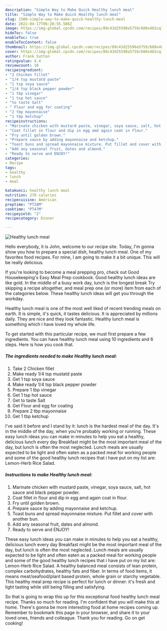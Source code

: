 ```yaml
---
description: "Simple Way to Make Quick Healthy lunch meal"
title: "Simple Way to Make Quick Healthy lunch meal"
slug: 1500-simple-way-to-make-quick-healthy-lunch-meal
date: 2022-04-17T06:28:55.586Z
image: https://img-global.cpcdn.com/recipes/89c43d25590a5759/680x482cq70/healthy-lunch-meal-recipe-main-photo.jpg
hideToc: false
enableToc: true
enableTocContent: false
thumbnail: https://img-global.cpcdn.com/recipes/89c43d25590a5759/680x482cq70/healthy-lunch-meal-recipe-main-photo.jpg
cover: https://img-global.cpcdn.com/recipes/89c43d25590a5759/680x482cq70/healthy-lunch-meal-recipe-main-photo.jpg
author: Frank Sutton
ratingvalue: 4.4
reviewcount: 10
recipeingredient:
- "2 Chicken fillet"
- "1/4 tsp mustatd paste"
- "1 tsp soya sauce"
- "1/4 tsp black pepper powder"
- "1 tbp vinegar"
- "1 tsp hot sauce"
- "to taste Salt"
- " Flour and egg for coating"
- "2 tbp mayonnaise"
- "1 tbp ketchup"
recipeinstructions:
- "Marinate chicken with mustard paste, vinegar, soya sauce, salt, hot sauce and black pepper powder."
- "Coat fillet in flour and dip in egg amd again coat in flour."
- "Fry until golden brown."
- "Prepare sauce by adding mayonnaise and ketchup."
- "Toast buns and spread mayonnaise mixture. Put fillet and cover with another bun."
- "Add any seasonal fruit, dates and almond."
- "Ready to serve and ENJOY!"
categories:
- Recipe
tags:
- healthy
- lunch
- meal

katakunci: healthy lunch meal 
nutrition: 270 calories
recipecuisine: American
preptime: "PT28M"
cooktime: "PT47M"
recipeyield: "2"
recipecategory: Dinner

---
```



![Healthy lunch meal](https://img-global.cpcdn.com/recipes/89c43d25590a5759/680x482cq70/healthy-lunch-meal-recipe-main-photo.jpg)

Hello everybody, it is John, welcome to our recipe site. Today, I'm gonna show you how to prepare a special dish, healthy lunch meal. One of my favorites food recipes. For mine, I am going to make it a bit unique. This will be really delicious.

If you&#39;re looking to become a meal prepping pro, check out Good Housekeeping&#39;s Easy Meal Prep cookbook. Good healthy lunch ideas are like gold. In the middle of a busy work day, lunch is the longest break Try skipping a recipe altogether, and meal prep one (or more) item from each of the categories below. These healthy lunch ideas will get you through the workday.

Healthy lunch meal is one of the most well liked of recent trending meals on earth. It is simple, it's quick, it tastes delicious. It is appreciated by millions daily. They are nice and they look fantastic. Healthy lunch meal is something which I have loved my whole life.


To get started with this particular recipe, we must first prepare a few ingredients. You can have healthy lunch meal using 10 ingredients and 6 steps. Here is how you cook that.

<!--inarticleads1-->

##### The ingredients needed to make Healthy lunch meal:

1. Take 2 Chicken fillet
1. Make ready 1/4 tsp mustatd paste
1. Get 1 tsp soya sauce
1. Make ready 1/4 tsp black pepper powder
1. Prepare 1 tbp vinegar
1. Get 1 tsp hot sauce
1. Get to taste Salt
1. Get  Flour and egg for coating
1. Prepare 2 tbp mayonnaise
1. Get 1 tbp ketchup


I&#39;ve said it before and I stand by it: lunch is the hardest meal of the day. It&#39;s in the middle of the day, when you&#39;re probably working or running. These easy lunch ideas you can make in minutes to help you eat a healthy, delicious lunch every day Breakfast might be the most important meal of the day, but lunch is often the most neglected. Lunch meals are usually expected to be light and often eaten as a packed meal for working people and some of the good healthy lunch recipes that i have put on my list are: Lemon-Herb Rice Salad. 

<!--inarticleads2-->

##### Instructions to make Healthy lunch meal:

1. Marinate chicken with mustard paste, vinegar, soya sauce, salt, hot sauce and black pepper powder.
1. Coat fillet in flour and dip in egg amd again coat in flour.
1. Fry until golden brown.
1. Prepare sauce by adding mayonnaise and ketchup.
1. Toast buns and spread mayonnaise mixture. Put fillet and cover with another bun.
1. Add any seasonal fruit, dates and almond.
1. Ready to serve and ENJOY!

These easy lunch ideas you can make in minutes to help you eat a healthy, delicious lunch every day Breakfast might be the most important meal of the day, but lunch is often the most neglected. Lunch meals are usually expected to be light and often eaten as a packed meal for working people and some of the good healthy lunch recipes that i have put on my list are: Lemon-Herb Rice Salad. A healthy balanced meal consists of lean protein, complex carbohydrates, healthy fats and fiber. In terms of food items, it means meat/seafood/plant based protein, whole grain or starchy vegetable. This healthy meal prep recipe is perfect for lunch or dinner: it&#39;s fresh and light tasting while still being filling and satisfying. 

So that is going to wrap this up for this exceptional food healthy lunch meal recipe. Thanks so much for reading. I'm confident that you will make this at home. There's gonna be more interesting food at home recipes coming up. Remember to bookmark this page in your browser, and share it to your loved ones, friends and colleague. Thank you for reading. Go on get cooking!
